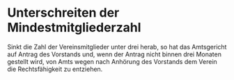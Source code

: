# Unterschreiten der Mindestmitgliederzahl

Sinkt die Zahl der Vereinsmitglieder unter drei herab, so hat das Amtsgericht auf Antrag des Vorstands und, wenn der Antrag nicht binnen drei Monaten gestellt wird, von Amts wegen nach Anhörung des Vorstands dem Verein die Rechtsfähigkeit zu entziehen. 

